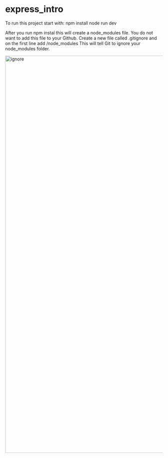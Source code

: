 # express_intro
To run this project start with:
  npm install
  node run dev

After you run npm instal this will create a node_modules file.
You do not want to add this file to your Github.
Create a new file called .gitignore and on the first line add /node_modules
This will tell Git to ignore your node_modules folder.

<img width="1271" alt="ignore" src="https://github.com/akatz6/express_intro/assets/5687921/416e5dc5-a088-4e44-b629-20430ac77860">
